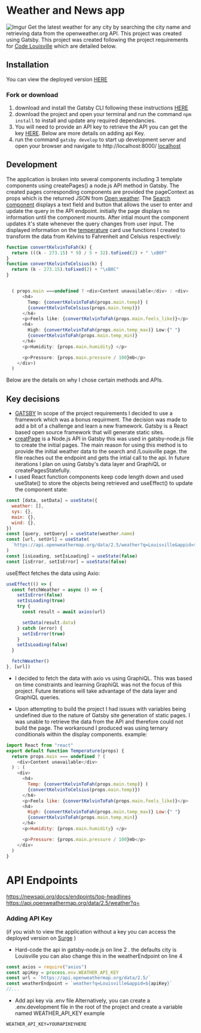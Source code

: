 # Weather and News app

![Imgur](https://i.imgur.com/AD1bWQx.png)
Get the latest weather for any city by searching the city name and retrieving data from the openweather.org API. This project was created using Gatsby.
This project was created following the project requirements for [Code Louisville](https://codelouisville.org/) which are detailed below.

## Installation

You can view the deployed version [HERE](https://tiresome-box.surge.sh)

### Fork or download

1. download and install the Gatsby CLI following these instructions [HERE](https://www.gatsbyjs.com/tutorial/part-zero/)
2. download the project and open your terminal and run the command `npm install` to install and update any required dependancies.
3. You will need to provide an API key to retrieve the API you can get the key [HERE](https://openweathermap.org/guide). Below are more details on adding api Key.
4. run the command `gatsby develop` to start up development server and open your browser and navigate to http://localhost:8000/ [localhost](http://localhost:8000/)

## Development

The application is broken into several components including 3 template components using createPages() a node.js API method in Gatsby. The created pages corresponding components are provided the pageContext as props which is the returned JSON from [Open weather](https://openweathermap.org). The [Search component](https://github.com/amwebdev86/news-weather-app/blob/master/src/templates/search.js) displays a text field and button that allows the user to enter and update the query in the API endpoint. initially the page displays no information until the component mounts. After intial mount the component updates it's state whenever the query changes from user input. The displayed information on the [temperature](https://github.com/amwebdev86/news-weather-app/blob/dev/src/pages/components/temperature.js) card use functions I created to transform the data from Kelvins to Fahrenheit and Celsius respectively:

```js
function convertKelvinToFah(k) {
  return (((k - 273.15) * 9) / 5 + 32).toFixed(2) + " \xB0F"
}
function convertKelvinToCelsius(k) {
  return (k - 273.15).toFixed(2) + "\xB0C"
}


  ( props.main ===undefined ? <div>Content unavailable</div> : <div>
      <h4>
        Temp: {convertKelvinToFah(props.main.temp)} (
        {convertKelvinToCelsius(props.main.temp)})
      </h4>
      <p>Feels like: {convertKelvinToFah(props.main.feels_like)}</p>
      <h4>
        High: {convertKelvinToFah(props.main.temp_max)} Low:{" "}
        {convertKelvinToFah(props.main.temp_min)}
      </h4>
      <p>Humidity: {props.main.humidity} </p>

      <p>Pressure: {props.main.pressure / 100}mb</p>
    </div>)
  )
```

Below are the details on why I chose certain methods and APIs.

## Key decisions

- [GATSBY](https://www.gatsbyjs.com/) In scope of the project requirements I decided to use a framework which was a bonus requirment. The decision was made to add a bit of a challenge and learn a new framework. Gatsby is a React based open source framework that will generate static sites.
- [creatPage](https://www.gatsbyjs.com/docs/creating-and-modifying-pages/) is a Node.js API in Gatsby this was used in gatsby-node.js file to create the initial pages. The main reason for using this method is to provide the initial weather data to the search and /Louisville page. the file reaches out the endpoint and gets the intial call to the api. In future iterations I plan on using Gatsby's data layer and GraphiQL or createPagesStatefully.
- I used React function components keep code length down and used useState() to store the objects being retrieved and useEffect() to update the component state:

```js
const [data, setData] = useState({
  weather: [],
  sys: {},
  main: {},
  wind: {},
})
const [query, setQuery] = useState(weather.name)
const [url, setUrl] = useState(
  `https://api.openweathermap.org/data/2.5/weather?q=Louisville&appid=${apiKey}`
)
const [isLoading, setIsLoading] = useState(false)
const [isError, setIsError] = useState(false)
```

useEffect fetches the data using Axio:

```js
useEffect(() => {
  const fetchWeather = async () => {
    setIsError(false)
    setIsLoading(true)
    try {
      const result = await axios(url)

      setData(result.data)
    } catch (error) {
      setIsError(true)
    }
    setIsLoading(false)
  }

  fetchWeather()
}, [url])
```

- I decided to fetch the data with axio vs using GraphiQL. This was based on time constraints and learning GraphiQL was not the focus of this project. Future iterations will take advantage of the data layer and GraphiQL queries.

- Upon attempting to build the project I had issues with variables being undefined due to the nature of Gatsby site generation of static pages. I was unable to retrieve the data from the API and therefore could not build the page. The workaround I produced was using ternary conditionals within the display components.
  example:

```js
import React from "react"
export default function Temperature(props) {
  return props.main === undefined ? (
    <div>Content unavailable</div>
  ) : (
    <div>
      <h4>
        Temp: {convertKelvinToFah(props.main.temp)} (
        {convertKelvinToCelsius(props.main.temp)})
      </h4>
      <p>Feels like: {convertKelvinToFah(props.main.feels_like)}</p>
      <h4>
        High: {convertKelvinToFah(props.main.temp_max)} Low:{" "}
        {convertKelvinToFah(props.main.temp_min)}
      </h4>
      <p>Humidity: {props.main.humidity} </p>

      <p>Pressure: {props.main.pressure / 100}mb</p>
    </div>
  )
}
```

# API Endpoints

https://newsapi.org/docs/endpoints/top-headlines
https://api.openweathermap.org/data/2.5/weather?q=

### Adding API Key

(if you wish to view the application without a key you can access the deployed version on [Surge](tiresome-box.surge.sh) )

- Hard-code the api in gatsby-node.js on line 2 . the defaults city is Louisville you can also change this in the weatherEndpoint on line 4

```js
const axios = require("axios")
const apiKey = process.env.WEATHER_API_KEY
const url = `https://api.openweathermap.org/data/2.5/`
const weatherEndpoint = `weather?q=Louisville&appid=${apiKey}`
//...
```

- Add api key via .env file
  Alternatively, you can create a .env.development file in the root of the project and create a variable named WEATHER_API_KEY
  example

```
WEATHER_API_KEY=YOURAPIKEYHERE

```
